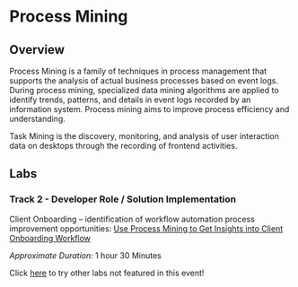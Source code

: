 # Process Mining
## Overview
Process Mining is a family of techniques in process management that supports the analysis of actual business processes based on event logs. During process mining, specialized data mining algorithms are applied to identify trends, patterns, and details in event logs recorded by an information system. Process mining aims to improve process efficiency and understanding.

Task Mining is the discovery, monitoring, and analysis of user interaction data on desktops through the recording of frontend activities.  

## Labs

### **Track 2 - Developer Role / Solution Implementation**


Client Onboarding – identification of workflow automation process improvement opportunities: <a href="Lab%20Guide%20-%20Use%20Process%20Mining%20to%20Get%20Insights%20into%20Client%20Onboarding%20Workflow.pdf" target="_blank">Use Process Mining to Get Insights into Client Onboarding Workflow</a> 
        
*Approximate Duration:* 1 hour 30 Minutes

Click [here](https://ibm.box.com/v/PROC-TASK-MINING-LABS-1-14) to try other labs not featured in this event!

